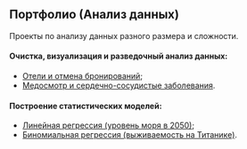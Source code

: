 ## Портфолио (Анализ данных)

Проекты по анализу данных разного размера и сложности.

#### Очистка, визуализация и разведочный анализ данных:
- [Отели и отмена бронирований](https://github.com/el-and/DA_portfolio/blob/dd8f157844f4e89c281444799313a76c60080ea2/Cleaning%20Data%20+%20EDA/%D0%9E%D1%82%D0%B5%D0%BB%D0%B8%20%D0%B8%20%D0%BE%D1%82%D0%BC%D0%B5%D0%BD%D0%B0%20%D0%B1%D1%80%D0%BE%D0%BD%D0%B8%D1%80%D0%BE%D0%B2%D0%B0%D0%BD%D0%B8%D0%B9.ipynb);
- [Медосмотр и сердечно-сосудистые заболевания](https://github.com/el-and/DA_portfolio/blob/dd8f157844f4e89c281444799313a76c60080ea2/Cleaning%20Data%20+%20EDA/%D0%9C%D0%B5%D0%B4%D0%BE%D1%81%D0%BC%D0%BE%D1%82%D1%80.ipynb).

#### Построение статистических моделей:
- [Линейная регрессия (уровень моря в 2050)](https://github.com/el-and/DA_portfolio/blob/dd8f157844f4e89c281444799313a76c60080ea2/Statistics,%20models,%20predictions/%D0%9B%D0%B8%D0%BD%D0%B5%D0%B9%D0%BD%D0%B0%D1%8F%20%D1%80%D0%B5%D0%B3%D1%80%D0%B5%D1%81%D1%81%D0%B8%D1%8F%20(%D0%BF%D1%80%D0%B5%D0%B4%D1%81%D0%BA%D0%B0%D0%B7%D0%B0%D0%BD%D0%B8%D0%B5%20%D0%BF%D0%BE%D0%B2%D1%8B%D1%88%D0%B5%D0%BD%D0%B8%D1%8F%20%D1%83%D1%80%D0%BE%D0%B2%D0%BD%D1%8F%20%D0%BC%D0%BE%D1%80%D1%8F).ipynb);
- [Биномиальная регрессия (выживаемость на Титанике)](https://github.com/el-and/DA_portfolio/blob/dd8f157844f4e89c281444799313a76c60080ea2/Statistics,%20models,%20predictions/%D0%91%D0%B8%D0%BD%D0%BE%D0%BC%D0%B8%D0%B0%D0%BB%D1%8C%D0%BD%D0%B0%D1%8F%20%D1%80%D0%B5%D0%B3%D1%80%D0%B5%D1%81%D1%81%D0%B8%D1%8F%20(%D0%A2%D0%B8%D1%82%D0%B0%D0%BD%D0%B8%D0%BA).ipynb).
